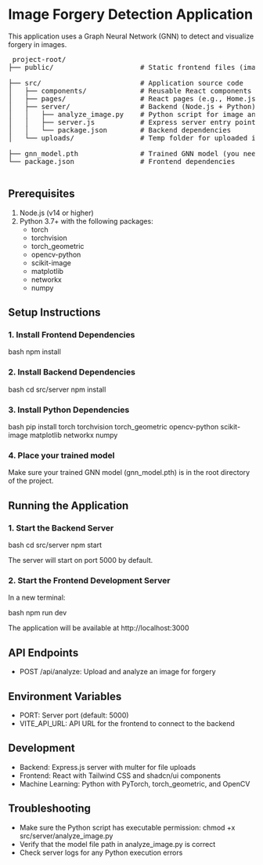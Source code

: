 

# Image Forgery Detection Application

This application uses a Graph Neural Network (GNN) to detect and visualize forgery in images.

<pre> project-root/
├── public/                     # Static frontend files (images, icons, etc.)

├── src/                        # Application source code
│   ├── components/             # Reusable React components (e.g., Navbar, Card)
│   ├── pages/                  # React pages (e.g., Home.jsx, Upload.jsx)
│   ├── server/                 # Backend (Node.js + Python)
│   │   ├── analyze_image.py    # Python script for image analysis
│   │   ├── server.js           # Express server entry point
│   │   └── package.json        # Backend dependencies
│   └── uploads/                # Temp folder for uploaded images

├── gnn_model.pth               # Trained GNN model (you need to provide this)
└── package.json                # Frontend dependencies
  </pre>





## Prerequisites

1. Node.js (v14 or higher)
2. Python 3.7+ with the following packages:
   - torch
   - torchvision
   - torch_geometric
   - opencv-python
   - scikit-image
   - matplotlib
   - networkx
   - numpy

## Setup Instructions

### 1. Install Frontend Dependencies

bash
npm install


### 2. Install Backend Dependencies

bash
cd src/server
npm install


### 3. Install Python Dependencies

bash
pip install torch torchvision torch_geometric opencv-python scikit-image matplotlib networkx numpy


### 4. Place your trained model

Make sure your trained GNN model (gnn_model.pth) is in the root directory of the project.

## Running the Application

### 1. Start the Backend Server

bash
cd src/server
npm start


The server will start on port 5000 by default.

### 2. Start the Frontend Development Server

In a new terminal:

bash
npm run dev


The application will be available at http://localhost:3000

## API Endpoints

- POST /api/analyze: Upload and analyze an image for forgery

## Environment Variables

- PORT: Server port (default: 5000)
- VITE_API_URL: API URL for the frontend to connect to the backend

## Development

- Backend: Express.js server with multer for file uploads
- Frontend: React with Tailwind CSS and shadcn/ui components
- Machine Learning: Python with PyTorch, torch_geometric, and OpenCV

## Troubleshooting

- Make sure the Python script has executable permission: chmod +x src/server/analyze_image.py
- Verify that the model file path in analyze_image.py is correct
- Check server logs for any Python execution errors
